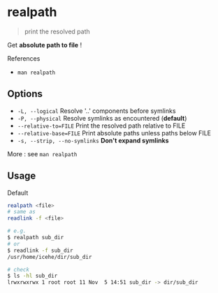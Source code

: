 # realpath

> print the resolved path

Get **absolute path to file** !

References

- `man realpath`

## Options

- `-L, --logical` Resolve '..' components before symlinks
- `-P, --physical` Resolve symlinks as encountered (**default**)
- `--relative-to=FILE` Print the resolved path relative to FILE
- `--relative-base=FILE` Print absolute paths unless paths below FILE
- `-s, --strip, --no-symlinks` **Don't expand symlinks**

More : see `man realpath`

## Usage

Default

```bash
realpath <file>
# same as
readlink -f <file>

# e.g.
$ realpath sub_dir
# or
$ readlink -f sub_dir
/usr/home/icehe/dir/sub_dir

# check
$ ls -hl sub_dir
lrwxrwxrwx 1 root root 11 Nov  5 14:51 sub_dir -> dir/sub_dir
```
